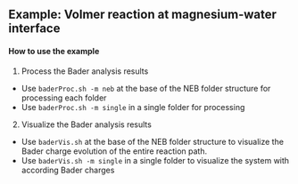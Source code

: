 ## Example: Volmer reaction at magnesium-water interface
#### How to use the example
1. Process the Bader analysis results
* Use `baderProc.sh -m neb` at the base of the NEB folder structure for processing each folder
* Use `baderProc.sh -m single` in a single folder for processing
2. Visualize the Bader analysis results 
* Use `baderVis.sh` at the base of the NEB folder structure to visualize the Bader charge evolution of the entire reaction path.
* Use `baderVis.sh -m single` in a single folder to visualize the system with according Bader charges
